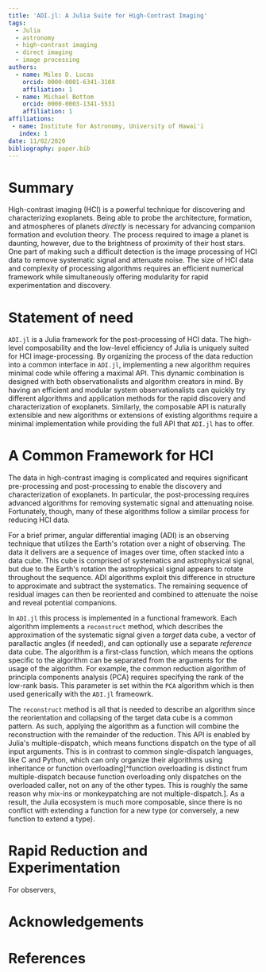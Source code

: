 ```yaml
---
title: 'ADI.jl: A Julia Suite for High-Contrast Imaging'
tags:
  - Julia
  - astronomy
  - high-contrast imaging
  - direct imaging
  - image processing
authors:
  - name: Miles D. Lucas
    orcid: 0000-0001-6341-310X
    affiliation: 1
  - name: Michael Bottom
    orcid: 0000-0003-1341-5531
    affiliation: 1
affiliations:
 - name: Institute for Astronomy, University of Hawai'i
   index: 1
date: 11/02/2020
bibliography: paper.bib
---
```


# Summary

High-contrast imaging (HCI) is a powerful technique for discovering and characterizing exoplanets. Being able to probe the architecture, formation, and atmospheres of planets *directly* is necessary for advancing companion formation and evolution theory. The process required to image a planet is daunting, however, due to the brightness of proximity of their host stars. One part of making such a difficult detection is the image processing of HCI data to remove systematic signal and attenuate noise. The size of HCI data and complexity of processing algorithms requires an efficient numerical framework while simultaneously offering modularity for rapid experimentation and discovery.

# Statement of need

`ADI.jl` is a Julia framework for the post-processing of HCI data. The high-level composability and the low-level efficiency of Julia is uniquely suited for HCI image-processing. By organizing the process of the data reduction into a common interface in `ADI.jl`, implementing a new algorithm requires minimal code while offering a maximal API. This dynamic combination is designed with both observationalists and algorithm creators in mind. By having an efficient and modular system observationalists can quickly try different algorithms and application methods for the rapid discovery and characterization of exoplanets. Similarly, the composable API is naturally extensible and new algorithms or extensions of existing algorithms require a minimal implementation while providing the full API that `ADI.jl` has to offer.

# A Common Framework for HCI

The data in high-contrast imaging is complicated and requires significant pre-processing and post-processing to enable the discovery and characterization of exoplanets. In particular, the post-processing requires advanced algorithms for removing systematic signal and attenuating noise. Fortunately, though, many of these algorithms follow a similar process for reducing HCI data.

For a brief primer, angular differential imaging (ADI) is an observing technique that utilizes the Earth's rotation over a night of observing. The data it delivers are a sequence of images over time, often stacked into a data cube. This cube is comprised of systematics and astrophysical signal, but due to the Earth's rotation the astrophysical signal appears to rotate throughout the sequence. ADI algorithms exploit this difference in structure to approximate and subtract the systematics. The remaining sequence of residual images can then be reoriented and combined to attenuate the noise and reveal potential companions.

In `ADI.jl` this process is implemented in a functional framework. Each algorithm implements a `reconstruct` method, which describes the approximation of the systematic signal given a *target* data cube, a vector of parallactic angles (if needed), and can optionally use a separate *reference* data cube. The algorithm is a first-class function, which means the options specific to the algorithm can be separated from the arguments for the usage of the algorithm. For example, the common reduction algorithm of principla components analysis (PCA) requires specifying the rank of the low-rank basis. This parameter is set within the `PCA` algorithm which is then used generically with the `ADI.jl` frameowrk.

The `reconstruct` method is all that is needed to describe an algorithm since the reorientation and collapsing of the target data cube is a common pattern. As such, applying the algorithm as a function will combine the reconstruction with the remainder of the reduction. This API is enabled by Julia's multiple-dispatch, which means functions dispatch on the type of all input arguments. This is in contrast to common single-dispatch languages, like C and Python, which can only organize their algorithms using inheritance or function overloading[^function overloading is distinct frum multiple-dispatch because function overloading only dispatches on the overloaded caller, not on any of the other types. This is roughly the same reason why mix-ins or monkeypatching are not multiple-dispatch.]. As a result, the Julia ecosystem is much more composable, since there is no conflict with extending a function for a new type (or conversely, a new function to extend a type).

# Rapid Reduction and Experimentation

For observers, 



# Acknowledgements

# References
